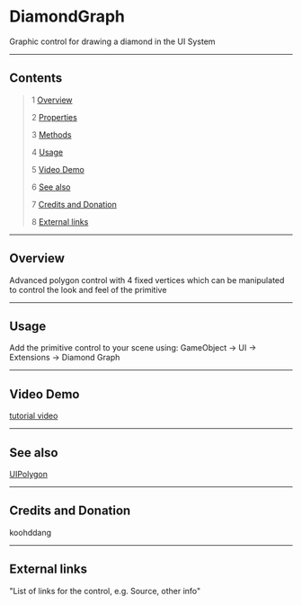 # DiamondGraph

Graphic control for drawing a diamond in the UI System

<!--![](Images/ Game Image.jpg)-->

---------

## Contents

> 1 [Overview](#overview)
>
> 2 [Properties](#properties)
>
> 3 [Methods](#methods)
>
> 4 [Usage](#usage)
>
> 5 [Video Demo](#video-demo)
>
> 6 [See also](#see-also)
>
> 7 [Credits and Donation](#credits-and-donation)
>
> 8 [External links](#external-links)

---------

## Overview

Advanced polygon control with 4 fixed vertices which can be manipulated to control the look and feel of the primitive

---------

## Usage

Add the primitive control to your scene using:
GameObject -> UI -> Extensions -> Diamond Graph

---------

## Video Demo

[tutorial video](https://www.youtube.com/watch?v=2KOnEKAVua0)

---------

## See also

[UIPolygon](/Controls/UIPolygon.md)

---------

## Credits and Donation

koohddang

---------

## External links

"List of links for the control, e.g. Source, other info"
